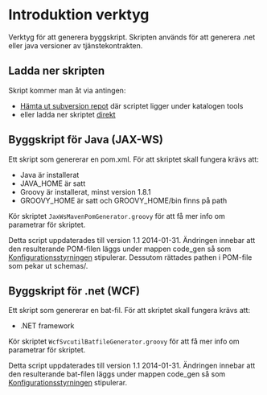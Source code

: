 

# Introduktion verktyg #

Verktyg för att generera byggskript. Skripten används för att generera .net eller java versioner av tjänstekontrakten.

## Ladda ner skripten ##

Skript kommer man åt via antingen:

  * [Hämta ut subversion repot](http://code.google.com/p/rivta/source/checkout)  där scriptet ligger under katalogen tools
  * eller ladda ner skriptet [direkt](http://code.google.com/p/rivta/source/browse/tools/generators/build-script-generators/tags/release-1.1/)

## Byggskript för Java (JAX-WS) ##

Ett skript som genererar en pom.xml. För att skriptet skall fungera krävs att:

  * Java är installerat
  * JAVA\_HOME är satt
  * Groovy är installerat, minst version 1.8.1
  * GROOVY\_HOME är satt och GROOVY\_HOME/bin finns på path

Kör skriptet `JaxWsMavenPomGenerator.groovy` för att få mer info om parametrar för skriptet.

Detta script uppdaterades till version 1.1 2014-01-31. Ändringen innebar att den resulterande POM-filen
läggs under mappen code\_gen så som [Konfigurationsstyrningen](http://rivta.se/documents/ARK_0007) stipulerar. Dessutom rättades pathen i POM-file som
pekar ut schemas/.


## Byggskript för .net (WCF) ##

Ett skript som genererar en bat-fil. För att skriptet skall fungera krävs att:

  * .NET framework

Kör skriptet `WcfSvcutilBatfileGenerator.groovy` för att få mer info om parametrar för skriptet.

Detta script uppdaterades till version 1.1 2014-01-31. Ändringen innebar att den resulterande bat-filen
läggs under mappen code\_gen så som [Konfigurationsstyrningen](http://rivta.se/documents/ARK_0007) stipulerar.